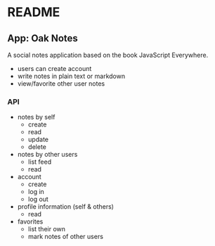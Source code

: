# README

## App: Oak Notes
A social notes application based on the book JavaScript Everywhere.
- users can create account
- write notes in plain text or markdown
- view/favorite other user notes

### API
- notes by self
  - create
  - read
  - update
  - delete
- notes by other users
  - list feed
  - read
- account
  - create
  - log in
  - log out
- profile information (self & others)
  - read
- favorites
  - list their own
  - mark notes of other users

